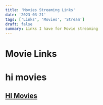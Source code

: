 ```yaml
---
title: 'Movies Streaming Links'
date: '2023-03-21'
tags: ['Links', 'Movies', 'Stream']
draft: false
summary: Links I have for Movie streaming
---
```


# Movie Links 

# hi movies 
## [HI Movies](https://www5.himovies.to/)




